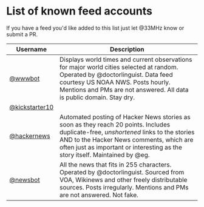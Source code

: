 # List of known feed accounts

If you have a feed you'd like added to this list just let @33MHz know or submit a PR.

Username|Description
-|-
[@wwwbot](https://pnut.io/@wwwbot)|Displays world times and current observations for major world cities selected at random. Operated by @doctorlinguist. Data feed courtesy US NOAA NWS. Posts hourly. Mentions and PMs are not answered. All data is public domain. Stay dry.
[@kickstarter10](https://pnut.io/@kickstarter10)|
[@hackernews](https://pnut.io/@hackernews)|Automated posting of Hacker News stories as soon as they reach 20 points. Includes duplicate-free, *unshortened* links to the stories AND to the Hacker News comments, which are often just as important or interesting as the story itself. Maintained by @eg.
[@newsbot](https://pnut.io/@newsbot)|All the news that fits in 255 characters. Operated by @doctorlinguist. Sourced from VOA, Wikinews and other freely distributable sources. Posts irregularly. Mentions and PMs are not answered. Not fake.
